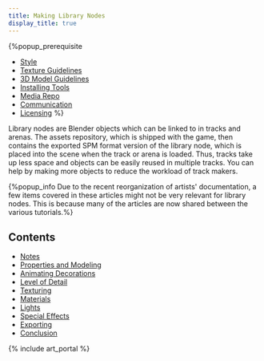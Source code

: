 ```yaml
---
title: Making Library Nodes
display_title: true
---
```

{%popup_prerequisite
* [Style](Style)
* [Texture Guidelines](Texture_Guidelines)
* [3D Model Guidelines](3D_Model_Guidelines)
* [Installing Tools](Installing_Tools)
* [Media Repo](Media_Repo)
* [Communication](Communication)
* [Licensing](Licensing)
%}

Library nodes are Blender objects which can be linked to in tracks and arenas. The assets repository, which is shipped with the game, then contains the exported SPM format version of the library node, which is placed into the scene when the track or arena is loaded. Thus, tracks take up less space and objects can be easily reused in multiple tracks. You can help by making more objects to reduce the workload of track makers.

{%popup_info Due to the recent reorganization of artists' documentation, a few items covered in these articles might not be very relevant for library nodes. This is because many of the articles are now shared between the various tutorials.%}

## Contents

* [Notes](Making_Library_Nodes:_Notes)
* [Properties and Modeling](Making_Library_Nodes:_Properties_and_Modeling)
* [Animating Decorations](Animating_Decorations)
* [Level of Detail](Level_of_Detail)
* [Texturing](Texturing)
* [Materials](Materials)
* [Lights](Making_Library_Nodes:_Lights)
* [Special Effects](Special_Effects)
* [Exporting](Making_Library_Nodes:_Exporting)
* [Conclusion](Making_Library_Nodes:_Conclusion)

{% include art_portal %}
